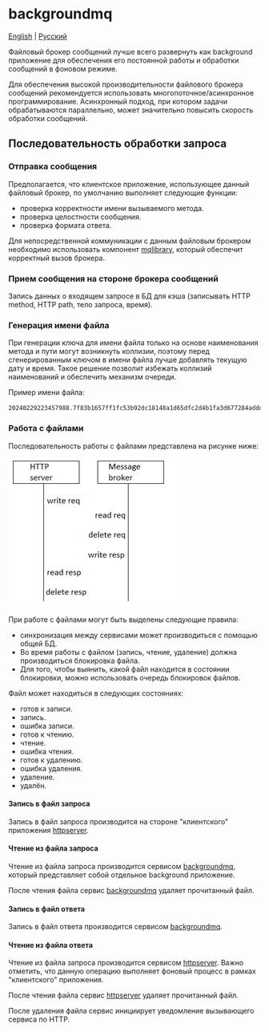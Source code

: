 # backgroundmq

[English](README.md) | [Русский](README.ru.md)

Файловый брокер сообщений лучше всего развернуть как background приложение для обеспечения его постоянной работы и обработки сообщений в фоновом режиме.

Для обеспечения высокой производительности файлового брокера сообщений рекомендуется использовать многопоточное/асинхронное программирование. Асинхронный подход, при котором задачи обрабатываются параллельно, может значительно повысить скорость обработки сообщений.

## Последовательность обработки запроса

### Отправка сообщения

Предполагается, что клиентское приложение, использующее данный файловый брокер, по умолчанию выполняет следующие функции:
- проверка корректности имени вызываемого метода.
- проверка целостности сообщения.
- проверка формата ответа.

Для непосредственной коммуникации с данным файловым брокером необходимо использовать компонент [mqlibrary](../mqlibrary/README.ru.md), который обеспечит корректный вызов брокера.

### Прием сообщения на стороне брокера сообщений

Запись данных о входящем запросе в БД для кэша (записывать HTTP method, HTTP path, тело запроса, время).

### Генерация имени файла

При генерации ключа для имени файла только на основе наименования метода и пути могут возникнуть коллизии, поэтому перед сгенерированным ключом в имени файла лучше добавлять текущую дату и время. 
Такое решение позволит избежать коллизий наименований и обеспечить механизм очереди.

Пример имени файла:
```
20240229223457988.7f83b1657ff1fc53b92dc18148a1d65dfc2d4b1fa3d677284addd200126d9069
```

### Работа с файлами

Последовательность работы с файлами представлена на рисунке ниже:

![filemessagebroker-request-processing](../docs/img/filemessagebroker-request-processing.png)

При работе с файлами могут быть выделены следующие правила:
- синхронизация между сервисами может производиться с помощью общей БД.
- Во время работы с файлом (запись, чтение, удаление) должна производиться блокировка файла.
- Для того, чтобы выянить, какой файл находится в состоянии блокировки, можно использовать очередь блокировок файлов.

Файл может находиться в следующих состояниях:
- готов к записи.
- запись.
- ошибка записи.
- готов к чтению.
- чтение.
- ошибка чтения.
- готов к удалению.
- ошибка удаления.
- удаление.
- удалён.

#### Запись в файл запроса

Запись в файл запроса производится на стороне "клиентского" приложения [httpserver](../httpserver/README.ru.md).

#### Чтение из файла запроса

Чтение из файла запроса производится сервисом [backgroundmq](../backgroundmq/README.ru.md), который представляет собой отдельное background приложение.

После чтения файла сервис [backgroundmq](../backgroundmq/README.ru.md) удаляет прочитанный файл.

#### Запись в файл ответа

Запись в файл ответа производится сервисом [backgroundmq](../backgroundmq/README.ru.md).

#### Чтение из файла ответа

Чтение из файла запроса производится сервисом [httpserver](../httpserver/README.ru.md). 
Важно отметить, что данную операцию выполняет фоновый процесс в рамках "клиентского" приложения.

После чтения файла сервис [httpserver](../httpserver/README.ru.md) удаляет прочитанный файл.

После удаления файла сервис инициирует уведомление вызывающего сервиса по HTTP.
